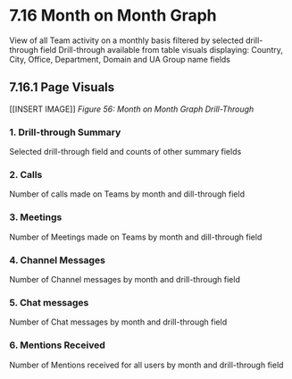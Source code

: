 # 7.16 Month on Month Graph
View of all Team activity on a monthly basis filtered by selected drill-through field
Drill-through available from table visuals displaying:
Country, City, Office, Department, Domain and UA Group name fields

## 7.16.1 Page Visuals

[[INSERT IMAGE]] *Figure 56: Month on Month Graph Drill-Through*

### 1.	Drill-through Summary
Selected drill-through field and counts of other summary fields

### 2.	Calls
Number of calls made on Teams by month and dill-through field

### 3.	Meetings
Number of Meetings made on Teams by month and dill-through field

### 4.	Channel Messages 
Number of Channel messages by month and drill-through field

### 5.	Chat messages
Number of Chat messages by month and drill-through field

### 6.	Mentions Received
Number of Mentions received for all users by month and drill-through field
